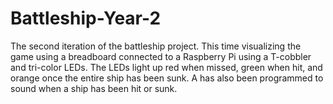 # Battleship-Year-2
The second iteration of the battleship project. This time visualizing the game using a breadboard connected to a Raspberry Pi using a T-cobbler and tri-color LEDs. The LEDs light up red when missed, green when hit, and orange once the entire ship has been sunk. A has also been programmed to sound when a ship has been hit or sunk.
